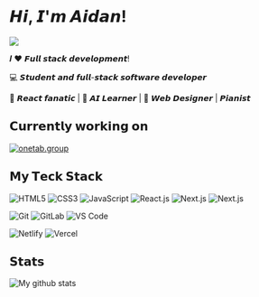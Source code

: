# 𝙃𝙞, 𝙄'𝙢 𝘼𝙞𝙙𝙖𝙣!

[![](https://img.shields.io/website?color=0ab9e6&style=flat-square&up_message=aidanlao&url=https%3A%2F%2aidanlao.vercel.app)](https://aidanlao.vercel.app/)

𝑰 ❤️ 𝙁𝙪𝙡𝙡 𝙨𝙩𝙖𝙘𝙠 𝙙𝙚𝙫𝙚𝙡𝙤𝙥𝙢𝙚𝙣𝙩!

:computer: 𝙎𝙩𝙪𝙙𝙚𝙣𝙩 𝙖𝙣𝙙 𝙛𝙪𝙡𝙡-𝙨𝙩𝙖𝙘𝙠 𝙨𝙤𝙛𝙩𝙬𝙖𝙧𝙚 𝙙𝙚𝙫𝙚𝙡𝙤𝙥𝙚𝙧

🖖 𝙍𝙚𝙖𝙘𝙩 𝙛𝙖𝙣𝙖𝙩𝙞𝙘 | 🍎 𝘼𝙄 𝙇𝙚𝙖𝙧𝙣𝙚𝙧 | 🌟 𝙒𝙚𝙗 𝘿𝙚𝙨𝙞𝙜𝙣𝙚𝙧 | 𝙋𝙞𝙖𝙣𝙞𝙨𝙩

## 𝗖𝘂𝗿𝗿𝗲𝗻𝘁𝗹𝘆 𝘄𝗼𝗿𝗸𝗶𝗻𝗴 𝗼𝗻

[![onetab.group](https://svg.bookmark.style/api?url=https://www.onetab.group&mode=light&style=horizontal)](https://onetab.group)

## 𝗠𝘆 𝗧𝗲𝗰𝗸 𝗦𝘁𝗮𝗰𝗸

![HTML5](https://img.shields.io/badge/-HTML5-%23E44D27?style=flat-square&logo=html5&logoColor=ffffff)
![CSS3](https://img.shields.io/badge/-CSS3-%231572B6?style=flat-square&logo=css3)
![JavaScript](https://img.shields.io/badge/-JavaScript-%23F7DF1C?style=flat-square&logo=javascript&logoColor=000000&labelColor=%23F7DF1C&color=%23FFCE5A)
![React.js](https://img.shields.io/badge/-React.js-%23282C34?style=flat-square&logo=react)
![Next.js](https://img.shields.io/badge/-Next.js-%23000000?style=flat-square&logo=nextdotjs)
![Next.js](https://img.shields.io/badge/-Next.js-%23000000?style=flat-square&logo=nextdotjs)

![Git](https://img.shields.io/badge/-Git-%23F05032?style=flat-square&logo=git&logoColor=%23ffffff)
![GitLab](https://img.shields.io/badge/-GitLab-FCA121?style=flat-square&logo=gitlab)
![VS Code](https://img.shields.io/badge/-VSCode-%23007ACC?style=flat-square&logo=visual-studio-code)

![Netlify](https://img.shields.io/badge/-Netlify-%2300C7B7?style=flat-square&logo=netlify&logoColor=ffffff)
![Vercel](https://img.shields.io/badge/-Vercel-%23ffffff?style=flat-square&logo=vercel&logoColor=000000)

## 𝗦𝘁𝗮𝘁𝘀

![My github stats](https://github-readme-stats.vercel.app/api?username=aidanlao&show_icons=true&theme=dracula)
